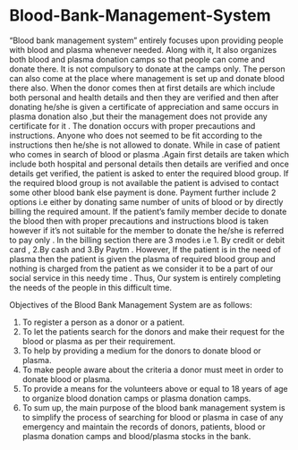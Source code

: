 # Blood-Bank-Management-System
“Blood bank management system” entirely focuses upon providing people with blood and plasma whenever needed. Along with it, It also organizes both blood and plasma donation camps so that people can come and donate there. It is not compulsory to donate at the camps only. The person can also come at the place where management is set up and donate blood there also. When the donor comes then at first details are which include both personal and health details and then they are verified and then after donating he/she is given a certificate of appreciation and same occurs in plasma donation also ,but their the management does not provide any certificate for it . The donation occurs with proper precautions and instructions. Anyone who does not seemed to be fit according to the instructions then he/she is not allowed to donate. 
While in case of patient who comes in search of blood or plasma .Again first details are taken which include both hospital and personal details then details are verified and once details get verified, the patient is asked to enter the required blood group. If the required blood group is not available the patient is advised to contact some other blood bank else payment is done. Payment further include 2 options i.e either by donating same number of units of blood or by directly billing the required amount. If the patient’s family member decide to donate the blood then with proper precautions and instructions blood is taken however if it’s not suitable for the member to donate the he/she is referred to pay only . In the billing section there are 3 modes i.e 1. By credit or debit card , 2.By cash and 3.By Paytm . However, If the patient is in the need of plasma then the patient is given the plasma of required blood group and nothing is charged from the patient as we consider it to be a part of our social service in this needy time . Thus, Our system is entirely completing the needs of the people in this difficult time.

Objectives of the Blood Bank Management System are as follows: 
1. To register a person as a donor or a patient.
2. To let the patients search for the donors and make their request for the blood or plasma as per their requirement.
3. To help by providing a medium for the donors to donate blood or plasma.
4. To make people aware about the criteria a donor must meet in order to donate blood or plasma.
5. To provide a means for the volunteers above or equal to 18 years of age to organize blood donation camps or plasma donation camps.
6. To sum up, the main purpose of the blood bank management system is to simplify the process of searching for blood or plasma in case of any emergency and maintain the records of donors, patients, blood or plasma donation camps and blood/plasma stocks in the bank.
